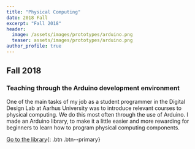 ```yaml
---
title: "Physical Computing"
dato: 2018 Fall
excerpt: "Fall 2018"
header:
  image: /assets/images/prototypes/arduino.png
  teaser: assets/images/prototypes/arduino.png
author_profile: true
---
```


## Fall 2018

### Teaching through the Arduino development environment

One of the main tasks of my job as a student programmer in the Digital Design Lab  at Aarhus University was to introduce relevant courses to physical computing. We do this most often through the use of Arduino.
I made an Arduino library, to make it a little easier and more rewarding for beginners to learn how to program physical computing components.

[Go to the library](https://github.com/DDlabAU/DDbasics){: .btn .btn--primary}
